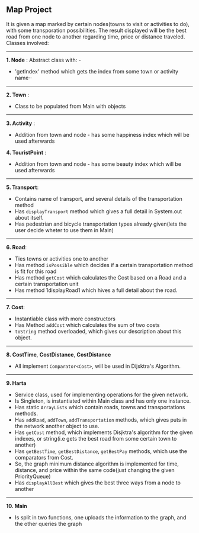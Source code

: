Map Project
---

It is given a map marked by certain nodes(towns to visit or activities to do), with some transporation possibilities.
The result displayed will be the best road from one node to another regarding time, price or distance traveled.
Classes involved:

---

**1. Node** : Abstract class with: -
*   'getIndex' method which gets the index from some town or activity name⋅⋅

---

**2. Town** : 
*    Class to be populated from Main with objects

---

**3. Activity** :
*    Addition from town and node - has some happiness index which will be used afterwards


**4. TouristPoint** :
*    Addition from town and node - has some beauty index which will be used afterwards

---

**5. Transport**:
*    Contains name of transport, and several details of the transportation method
*    Has `displayTransport` method which gives a full detail in System.out about itself.
*    Has pedestrian and bicycle transportation types already given(lets the user decide wheter to use them in Main)

---

**6. Road**:
*    Ties towns or activities one to another
*    Has method `isPossible` which decides if a certain transportation method is fit for this road
*    Has method `getCost` which calculates the Cost based on a Road and a certain transportation unit
*    Has method 1displayRoad1 which hives a full detail about the road.

---

**7. Cost**:
*    Instantiable class with more constructors
*    Has Method `addCost` which calculates the sum of two costs
*    `toString` method overloaded, which gives our description about this object.

---

**8. CostTime**, **CostDistance**, **CostDistance**
*    All implement `Comparator<Cost>`, will be used in Dijsktra's Algorithm.

---

**9. Harta** 
*    Service class, used for implementing operations for the given network.
*    Is Singleton, is instantiated within Main class and has only one instance.
*    Has static `ArrayLists` which contain roads, towns and transportations methods.
*    Has `addRoad`, `addTown`, `addTransportation` methods, which gives puts in the network another object to use.
*    Has `getCost` method, which implements Disjktra's algorithm for the given indexes, or string(i.e gets the best road from some certain town to another)
*    Has `getBestTime`, `getBestDistance`, `getBestPay` methods, which use the comparators from Cost.
*    So, the graph minimum distance algorithm is implemented for time, distance, and price within the same code(just changing the given PriorityQueue)
*    Has `displayAllBest` which gives the best three ways from a node to another

---

**10. Main**
 *   Is split in two functions, one uploads the information to the graph, and the other queries the graph
    
